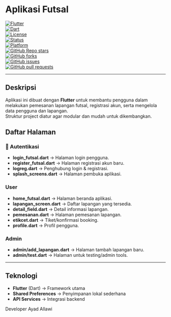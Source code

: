# Aplikasi Futsal

[![Flutter](https://img.shields.io/badge/Flutter-3.x-blue?logo=flutter)](https://flutter.dev/)  
[![Dart](https://img.shields.io/badge/Dart-2.x-0175C2?logo=dart)](https://dart.dev/)  
[![License](https://img.shields.io/badge/License-MIT-green.svg)](LICENSE)  
[![Status](https://img.shields.io/badge/Status-Development-orange)](#)  
[![Platform](https://img.shields.io/badge/Platform-Android%20%7C%20iOS%20%7C%20Web-lightgrey?logo=flutter)](#)  
[![GitHub Repo stars](https://img.shields.io/github/stars/AyadAllawi/Apk-Futsal-Booking?style=social)](https://github.com/AyadAllawi/Apk-Futsal-Booking/stargazers)  
[![GitHub forks](https://img.shields.io/github/forks/AyadAllawi/Apk-Futsal-Booking?style=social)](https://github.com/AyadAllawi/Apk-Futsal-Booking/network/members)  
[![GitHub issues](https://img.shields.io/github/issues/AyadAllawi/Apk-Futsal-Booking)](https://github.com/AyadAllawi/Apk-Futsal-Booking/issues)  
[![GitHub pull requests](https://img.shields.io/github/issues-pr/AyadAllawi/Apk-Futsal-Booking)](https://github.com/AyadAllawi/Apk-Futsal-Booking/pulls)  

---

## Deskripsi
Aplikasi ini dibuat dengan **Flutter** untuk membantu pengguna dalam melakukan pemesanan lapangan futsal, registrasi akun, serta mengelola data pengguna dan lapangan.  
Struktur project diatur agar modular dan mudah untuk dikembangkan.

## Daftar Halaman

### 🔑 Autentikasi
- **login_futsal.dart** → Halaman login pengguna.  
- **register_futsal.dart** → Halaman registrasi akun baru.  
- **logreg.dart** → Penghubung login & registrasi.  
- **splash_screens.dart** → Halaman pembuka aplikasi.  

### User
- **home_futsal.dart** → Halaman beranda aplikasi.  
- **lapangan_screen.dart** → Daftar lapangan yang tersedia.  
- **detail_field.dart** → Detail informasi lapangan.  
- **pemesanan.dart** → Halaman pemesanan lapangan.  
- **etikcet.dart** → Tiket/konfirmasi booking.  
- **profile.dart** → Profil pengguna.  

### Admin
- **admin/add_lapangan.dart** → Halaman tambah lapangan baru.  
- **admin/test.dart** → Halaman untuk testing/admin tools.  

---

## Teknologi
- **Flutter** (Dart) → Framework utama  
- **Shared Preferences** → Penyimpanan lokal sederhana  
- **API Services** → Integrasi backend  

Developer
  Ayad Allawi


    


